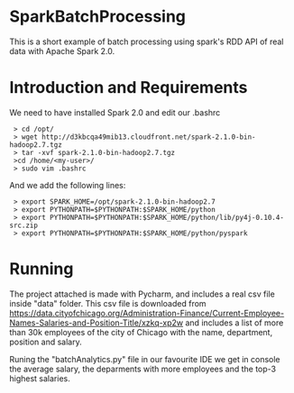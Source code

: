# SparkBatchProcessing

This is a short example of batch processing using spark's RDD API of real data with Apache Spark 2.0.

# Introduction and Requirements

We need to have installed Spark 2.0 and edit our .bashrc
  
     > cd /opt/
     > wget http://d3kbcqa49mib13.cloudfront.net/spark-2.1.0-bin-hadoop2.7.tgz 
     > tar -xvf spark-2.1.0-bin-hadoop2.7.tgz
     >cd /home/<my-user>/
     > sudo vim .bashrc

And we add the following lines:

     > export SPARK_HOME=/opt/spark-2.1.0-bin-hadoop2.7
     > export PYTHONPATH=$PYTHONPATH:$SPARK_HOME/python
     > export PYTHONPATH=$PYTHONPATH:$SPARK_HOME/python/lib/py4j-0.10.4-src.zip
     > export PYTHONPATH=$PYTHONPATH:$SPARK_HOME/python/pyspark

# Running

The project attached is made with Pycharm, and includes a real csv file inside "data" folder.
This csv file is downloaded from https://data.cityofchicago.org/Administration-Finance/Current-Employee-Names-Salaries-and-Position-Title/xzkq-xp2w and includes a list of more than 30k employees of the city of Chicago with the name, department, position and salary.

Runing the "batchAnalytics.py" file in our favourite IDE we get in console the average salary, the deparments with more employees and the top-3 highest salaries.

